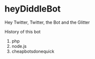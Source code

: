# heyDiddleBot
Hey Twitter, Twitter, the Bot and the Glitter

History of this bot
1. php
2. node.js
3. cheapbotsdonequick
